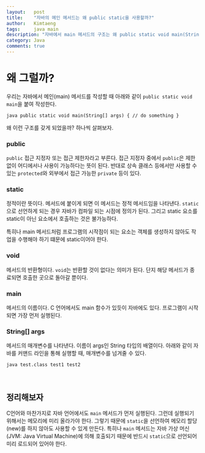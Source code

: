 ```yaml
---
layout:   post
title:    "자바의 메인 메서드는 왜 public static을 사용할까?"
author:   Kimtaeng
tags: 	  java main
description: "자바에서 main 메서드의 구조는 왜 public static void main(String[] args) 일까?"
category: Java
comments: true
---
```


# 왜 그럴까?
우리는 자바에서 메인(main) 메서드를 작성할 때 아래와 같이 `public static void main`을 붙여 작성한다.

`java
public static void main(String[] args) {
    // do something
}
`

왜 이런 구조를 갖게 되었을까? 하나씩 살펴보자.

### public
`public` 접근 지정자 또는 접근 제한자라고 부른다. 접근 지정자 중에서 `public`은 제한없이 어디에서나 사용이 가능하다는
뜻이 된다. 반대로 상속 클래스 등에서만 사용할 수 있는 `protected`와 외부에서 접근 가능한 `private` 등이 있다.

### static
정적이란 뜻이다. 메서드에 붙이게 되면 이 메서드는 정적 메서드임을 나타낸다. `static`으로 선언하게 되는 경우
자바가 컴파일 되는 시점에 정의가 된다. 그리고 static 요소를 static이 아닌 요소에서 호출하는 것은 불가능하다.

특히나 main 메서드처럼 프로그램의 시작점이 되는 요소는 객체를 생성하지 않아도 작업을 수행해야 하기 떄문에 static이어야 한다.

### void
메서드의 반환형이다. `void`는 반환할 것이 없다는 의미가 된다.
단지 해당 메서드가 종료되면 호출한 곳으로 돌아갈 뿐이다.

### main
메서드의 이름이다. C 언어에서도 main 함수가 있듯이 자바에도 있다. 프로그램이 시작되면 가장 먼저 실행된다.

### String[] args
메서드의 매개변수를 나타낸다. 이름이 args인 String 타입의 배열이다. 아래와 같이 자바를 커맨드 라인을 통해 실행할 때,
매개변수를 넘겨줄 수 있다.

```bash
java test.class test1 test2
```

<br/>

## 정리해보자
C언어와 마찬가지로 자바 언어에서도 `main` 메서드가 먼저 실행된다. 그런데 실행되기 위해서는 메모리에 미리 올라가야 한다.
그렇기 때문에 `static`을 선언하여 메모리 할당(new)를 하지 않아도 사용할 수 있게 만든다. 특히나 `main` 메서드는
자바 가상 머신(JVM: Java Virtual Machine)에 의해 호출되기 때문에 반드시 `static`으로 선언되어 미리 로드되어 있어야 한다.